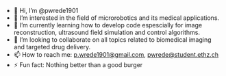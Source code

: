 - 👋 Hi, I’m @pwrede1901
- 👀 I’m interested in the field of microrobotics and its medical applications.
- 🌱 I’m currently learning how to develop code espescially for image reconstruction, ultrasound field simulation and control algorithms. 
- 💞️ I’m looking to collaborate on all topics related to biomedical imaging and targeted drug delivery. 
- 📫 How to reach me: p.wrede1901@gmail.com, pwrede@student.ethz.ch
- ⚡ Fun fact: Nothing better than a good burger 

<!---
pwrede1901/pwrede1901 is a ✨ special ✨ repository because its `README.md` (this file) appears on your GitHub profile.
You can click the Preview link to take a look at your changes.
--->
